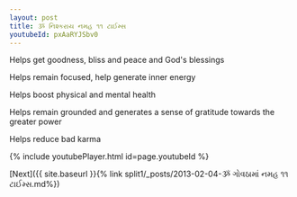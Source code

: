 ```yaml
---
layout: post
title: ૐ નિશ્કરાય નમહ ૧૧ ટાઈમ્સ
youtubeId: pxAaRYJSbv0
---
```

 
 
Helps get goodness, bliss and peace and God's blessings
 
Helps remain focused, help generate inner energy 
 
Helps boost physical and mental health 
 
Helps remain grounded and generates a sense of gratitude towards the greater power 
 
Helps reduce bad karma
 
 
 
 


{% include youtubePlayer.html id=page.youtubeId %}
 
[Next]({{ site.baseurl }}{% link  split1/_posts/2013-02-04-ૐ ગોવઠામાં નમહ ૧૧ ટાઈમ્સ.md%})
 
